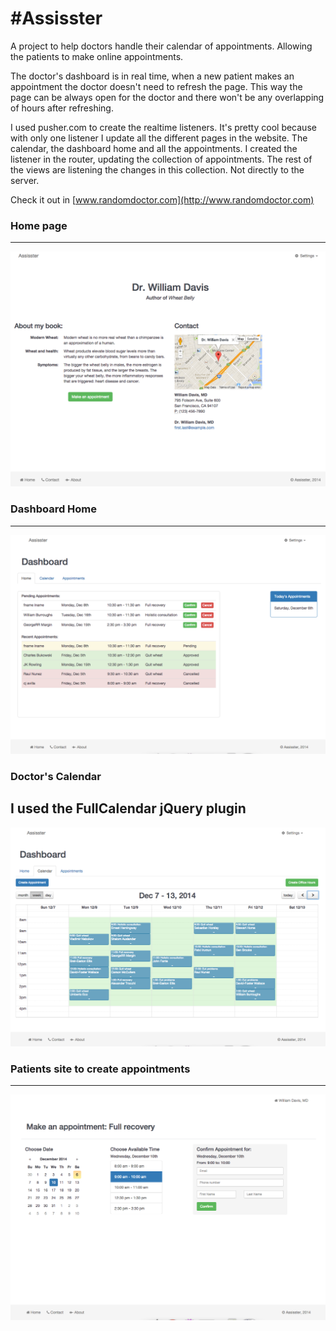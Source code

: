 #Assisster
===============

A project to help doctors handle their calendar of appointments. Allowing the patients to make online appointments.

The doctor's dashboard is in real time, when a new patient makes an appointment the doctor doesn't need to refresh the page. This way the page can be always open for the doctor and there won't be any overlapping of hours after refreshing.

I used pusher.com to create the realtime listeners. It's pretty cool because with only one listener I update all the different pages in the website. The calendar, the dashboard home and all the appointments. I created the listener in the router, updating the collection of appointments. The rest of the views are listening the changes in this collection. Not directly to the server.

Check it out in [www.randomdoctor.com](http://www.randomdoctor.com)

### Home page
------------------
![home page](https://raw.githubusercontent.com/lmuntaner/assisster/master/app/assets/images/screenshot_home.png)

### Dashboard Home
------------------
![dashboard home](https://raw.githubusercontent.com/lmuntaner/assisster/master/app/assets/images/screenshot_dashboard_home.png)

### Doctor's Calendar
I used the FullCalendar jQuery plugin
------------------
![calendar](https://raw.githubusercontent.com/lmuntaner/assisster/master/app/assets/images/screenshot_calendar.png)

### Patients site to create appointments
------------------
![patient appointment](https://raw.githubusercontent.com/lmuntaner/assisster/master/app/assets/images/screenshot_patient_appointment.png)
